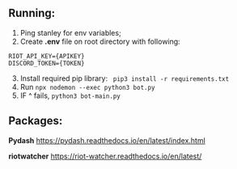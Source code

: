 ## Running:

1. Ping stanley for env variables;
2. Create **.env** file on root directory with following:

```
RIOT_API_KEY={APIKEY}
DISCORD_TOKEN={TOKEN}
```

3. Install required pip library:
   ` pip3 install -r requirements.txt`
4. Run `npx nodemon --exec python3 bot.py`
5. IF ^ fails, `python3 bot-main.py`

## Packages:

**Pydash**
https://pydash.readthedocs.io/en/latest/index.html

**riotwatcher**
https://riot-watcher.readthedocs.io/en/latest/
